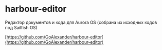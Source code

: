 harbour-editor
===================

Редактор документов и кода для Aurora OS (собрана из исходных кодов под Sailfish OS)

[https://github.com/GoAlexander/harbour-editor](https://github.com/GoAlexander/harbour-editor)

